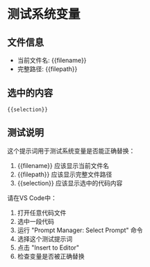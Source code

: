 # 测试系统变量

## 文件信息
- 当前文件名: {{filename}}
- 完整路径: {{filepath}}

## 选中的内容
```
{{selection}}
```

## 测试说明
这个提示词用于测试系统变量是否能正确替换：
1. {{filename}} 应该显示当前文件名
2. {{filepath}} 应该显示完整文件路径
3. {{selection}} 应该显示选中的代码内容

请在VS Code中：
1. 打开任意代码文件
2. 选中一段代码
3. 运行 "Prompt Manager: Select Prompt" 命令
4. 选择这个测试提示词
5. 点击 "Insert to Editor"
6. 检查变量是否被正确替换 